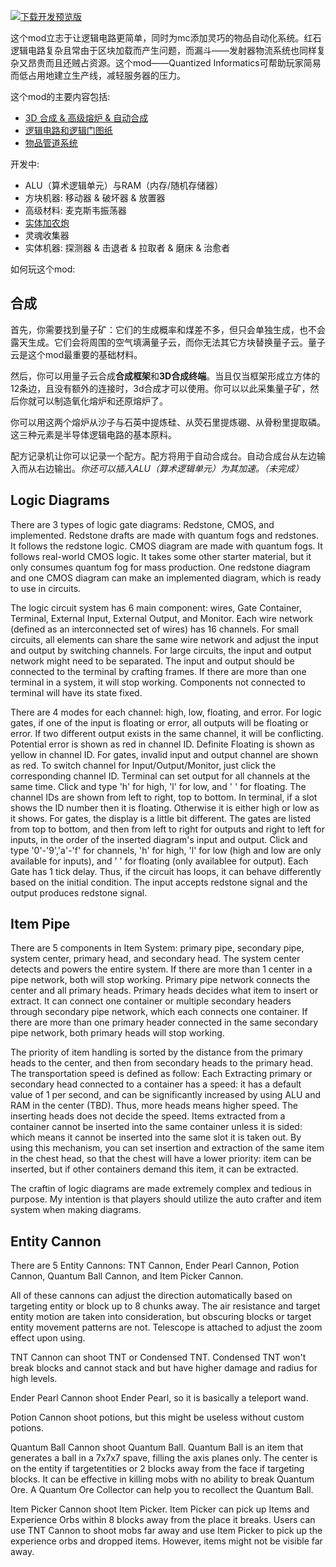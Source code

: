 [![下载开发预览版](https://img.shields.io/badge/Dev%20Version-Download-green.svg)](https://github.com/lcy0x1/quantizedinformatics/blob/dev/autobuilded.jar)

这个mod立志于让逻辑电路更简单，同时为mc添加灵巧的物品自动化系统。红石逻辑电路复杂且常由于区块加载而产生问题，而漏斗——发射器物流系统也同样复杂又昂贵而且还贼占资源。这个mod——Quantized Informatics可帮助玩家简易而低占用地建立生产线，减轻服务器的压力。

这个mod的主要内容包括:
- [3D 合成 & 高级熔炉 & 自动合成](#合成)
- [逻辑电路和逻辑门图纸](#logic-diagrams)
- [物品管道系统](#item_pipe)

开发中:  
- ALU（算术逻辑单元）与RAM（内存/随机存储器）
- 方块机器: 移动器 & 破坏器 & 放置器
- 高级材料: 麦克斯韦振荡器
- [实体加农炮](#entity-cannon)
- 灵魂收集器
- 实体机器: 探测器 & 击退者 & 拉取者 & 磨床 & 治愈者

如何玩这个mod:

## 合成

首先，你需要找到量子矿：它们的生成概率和煤差不多，但只会单独生成，也不会露天生成。它们会将周围的空气填满量子云，而你无法其它方块替换量子云。量子云是这个mod最重要的基础材料。

然后，你可以用量子云合成**合成框架**和**3D合成终端**。当且仅当框架形成立方体的12条边，且没有额外的连接时，3d合成才可以使用。你可以以此采集量子矿，然后你就可以制造氧化熔炉和还原熔炉了。

你可以用这两个熔炉从沙子与石英中提炼硅、从荧石里提炼硼、从骨粉里提取磷。这三种元素是半导体逻辑电路的基本原料。

配方记录机让你可以记录一个配方。配方将用于自动合成台。自动合成台从左边输入而从右边输出。*你还可以插入ALU（算术逻辑单元）为其加速。（未完成）*

## Logic Diagrams

There are 3 types of logic gate diagrams: Redstone, CMOS, and implemented. Redstone drafts are made with quantum fogs and redstones. It follows the redstone logic. CMOS diagram are made with quantum fogs. It follows real-world CMOS logic. It takes some other starter material, but it only consumes quantum fog for mass production. One redstone diagram and one CMOS diagram can make an implemented diagram, which is ready to use in circuits.

The logic circuit system has 6 main component: wires, Gate Container, Terminal, External Input, External Output, and Monitor. Each wire network (defined as an interconnected set of wires) has 16 channels. For small circuits, all elements can share the same wire network and adjust the input and output by switching channels. For large circuits, the input and output network might need to be separated. The input and output should be connected to the terminal by crafting frames. If there are more than one terminal in a system, it will stop working. Components not connected to terminal will have its state fixed.

There are 4 modes for each channel: high, low, floating, and error. For logic gates, if one of the input is floating or error, all outputs will be floating or error. If two different output exists in the same channel, it will be conflicting. Potential error is shown as red in channel ID. Definite Floating is shown as yellow in channel ID. For gates, invalid input and output channel are shown as red. To switch channel for Input/Output/Monitor, just click the corresponding channel ID. Terminal can set output for all channels at the same time. Click and type 'h' for high, 'l' for low, and ' ' for floating. The channel IDs are shown from left to right, top to bottom. In terminal, if a slot shows the ID number then it is floating. Otherwise it is either high or low as it shows. For gates, the display is a little bit different. The gates are listed from top to bottom, and then from left to right for outputs and right to left for inputs, in the order of the inserted diagram's input and output. Click and type '0'-'9','a'-'f' for  channels, 'h' for high, 'l' for low (high and low are only available for inputs), and ' ' for floating (only availablee for output). Each Gate has 1 tick delay. Thus, if the circuit has loops, it can behave differently based on the initial condition. The input accepts redstone signal and the output produces redstone signal.

## Item Pipe

There are 5 components in Item System: primary pipe, secondary pipe, system center, primary head, and secondary head. The system center detects and powers the entire system. If there are more than 1 center in a pipe network, both will stop working. Primary pipe network connects the center and all primary heads. Primary heads decides what item to insert or extract. It can connect one container or multiple secondary headers through secondary pipe network, which each connects one container. If there are more than one primary header connected in the same secondary pipe network, both primary heads will stop working.

The priority of item handling is sorted by the distance from the primary heads to the center, and then from secondary heads to the primary head. The transportation speed is defined as follow: Each Extracting primary or secondary head connected to a container has a speed: it has a default value of 1 per second, and can be significantly increased by using ALU and RAM in the center (TBD). Thus, more heads means higher speed. The inserting heads does not decide the speed. Items extracted from a container cannot be inserted into the same container unless it is sided: which means it cannot be inserted into the same slot it is taken out. By using this mechanism, you can set insertion and extraction of the same item in the chest head, so that the chest will have a lower priority: item can be inserted, but if other containers demand this item, it can be extracted.

The craftin of logic diagrams are made extremely complex and tedious in purpose. My intention is that players should utilize the auto crafter and item system when making diagrams.

## Entity Cannon

There are 5 Entity Cannons: TNT Cannon, Ender Pearl Cannon, Potion Cannon, Quantum Ball Cannon, and Item Picker Cannon.

All of these cannons can adjust the direction automatically based on targeting entity or block up to 8 chunks away. The air resistance and target entity motion are taken into consideration, but obscuring blocks or target entity movement patterns are not. Telescope is attached to adjust the zoom effect upon using.

TNT Cannon can shoot TNT or Condensed TNT. Condensed TNT won't break blocks and cannot stack and but have higher damage and radius for high levels. 

Ender Pearl Cannon shoot Ender Pearl, so it is basically a teleport wand. 

Potion Cannon shoot potions, but this might be useless without custom potions.

Quantum Ball Cannon shoot Quantum Ball. Quantum Ball is an item that generates a ball in a 7x7x7 spave, filling the axis planes only. The center is on the entity if targetentities or 2 blocks away from the face if targeting blocks. It can be effective in killing mobs with no ability to break Quantum Ore. A Quantum Ore Collector can help you to recollect the Quantum Ball.

Item Picker Cannon shoot Item Picker. Item Picker can pick up Items and Experience Orbs within 8 blocks away from the place it breaks. Users can use TNT Cannon to shoot mobs far away and use Item Picker to pick up the experience orbs and dropped items. However, items might not be visible far away.
